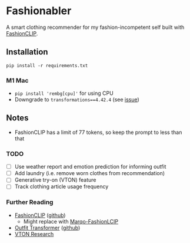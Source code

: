 # Fashionabler
A smart clothing recommender for my fashion-incompetent self built with [FashionCLIP](https://github.com/patrickjohncyh/fashion-clip).

## Installation
`pip install -r requirements.txt`
### M1 Mac
- `pip install 'rembg[cpu]'` for using CPU
- Downgrade to `transformations==4.42.4` (see [issue](https://github.com/patrickjohncyh/fashion-clip/issues/39#issuecomment-2506391126))

## Notes
- FashionCLIP has a limit of 77 tokens, so keep the prompt to less than that

### TODO
- [ ] Use weather report and emotion prediction for informing outfit
- [ ] Add laundry (i.e. remove worn clothes from recommendation)
- [ ] Generative try-on (VTON) feature
- [ ] Track clothing article usage frequency

### Further Reading
- [FashionCLIP](https://www.nature.com/articles/s41598-022-23052-9) ([github](https://github.com/patrickjohncyh/fashion-clip))
    - Might replace with [Marqo-FashionLCIP](https://github.com/marqo-ai/marqo-FashionCLIP)
- [Outfit Transformer](https://arxiv.org/pdf/2204.04812) ([github](https://github.com/owj0421/outfit-transformer))
- [VTON Research](https://github.com/minar09/awesome-virtual-try-on?tab=readme-ov-file#Image-based-2D-Virtual-Try-on)